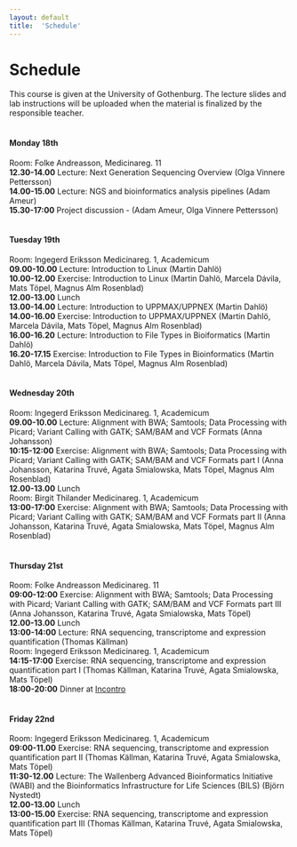 ```yaml
---
layout: default
title:  'Schedule'
---
```


# Schedule

This course is given at the University of Gothenburg. The lecture slides and lab instructions will be uploaded when the material is finalized by the responsible teacher.  
<br>

#### Monday 18th  
Room:  Folke Andreasson, Medicinareg. 11  
**12.30-14.00** Lecture: Next Generation Sequencing Overview (Olga Vinnere Pettersson)  
**14.00-15.00** Lecture: NGS and bioinformatics analysis pipelines (Adam Ameur)  
**15.30-17:00** Project discussion - (Adam Ameur, Olga Vinnere Pettersson)  
<br>

#### Tuesday 19th  
Room:  Ingegerd Eriksson	Medicinareg. 1, Academicum  
**09.00-10.00** Lecture: Introduction to Linux (Martin Dahlö)  
**10.00-12.00** Exercise: Introduction to Linux (Martin Dahlö, Marcela Dávila, Mats Töpel, Magnus Alm Rosenblad)  
**12.00-13.00** Lunch  
**13.00-14.00** Lecture: Introduction to UPPMAX/UPPNEX (Martin Dahlö)  
**14.00-16.00** Exercise: Introduction to UPPMAX/UPPNEX (Martin Dahlö, Marcela Dávila, Mats Töpel, Magnus Alm Rosenblad)  
**16.00-16.20** Lecture: Introduction to File Types in Bioiformatics (Martin Dahlö)  
**16.20-17.15** Exercise: Introduction to File Types in Bioinformatics (Martin Dahlö, Marcela Dávila, Mats Töpel, Magnus Alm Rosenblad)  
<br>

#### Wednesday 20th  
Room:  Ingegerd Eriksson	Medicinareg. 1, Academicum  
**09.00-10.00** Lecture: Alignment with BWA; Samtools; Data Processing with Picard; Variant Calling with GATK; SAM/BAM and VCF Formats (Anna Johansson)  
**10:15-12:00** Exercise: Alignment with BWA; Samtools; Data Processing with Picard; Variant Calling with GATK; SAM/BAM and VCF Formats part I (Anna Johansson, Katarina Truvé, Agata Smialowska,  Mats Töpel, Magnus Alm Rosenblad)  
**12.00-13.00** Lunch  
Room:  Birgit Thilander	Medicinareg. 1, Academicum  
**13:00-17:00** Exercise: Alignment with BWA; Samtools; Data Processing with Picard; Variant Calling with GATK; SAM/BAM and VCF Formats part II (Anna Johansson, Katarina Truvé, Agata Smialowska,  Mats Töpel, Magnus Alm Rosenblad)  
<br>

#### Thursday 21st  
Room:  Folke Andreasson	Medicinareg. 11  
**09:00-12:00** Exercise: Alignment with BWA; Samtools; Data Processing with Picard; Variant Calling with GATK; SAM/BAM and VCF Formats part III (Anna Johansson, Katarina Truvé, Agata Smialowska,  Mats Töpel)  
**12.00-13.00** Lunch  
**13:00-14:00** Lecture: RNA sequencing, transcriptome and expression quantification (Thomas Källman)  
Room: Ingegerd Eriksson	Medicinareg. 1, Academicum  
**14:15-17:00** Exercise: RNA sequencing, transcriptome and expression quantification part I (Thomas Källman, Katarina Truvé, Agata Smialowska,  Mats Töpel)  
**18:00-20:00** Dinner at [Incontro](http://incontro.se/?lang=en)  
<br>

#### Friday 22nd  
Room:  	Ingegerd Eriksson	Medicinareg. 1, Academicum  
**09:00-11.00** Exercise: RNA sequencing, transcriptome and expression quantification part II (Thomas Källman, Katarina Truvé, Agata Smialowska,  Mats Töpel)  
**11:30-12.00** Lecture: The Wallenberg Advanced Bioinformatics Initiative (WABI) and the Bioinformatics Infrastructure for Life Sciences (BILS) (Björn Nystedt)  
**12.00-13.00** Lunch  
**13:00-15.00** Exercise: RNA sequencing, transcriptome and expression quantification part III (Thomas Källman, Katarina Truvé, Agata Smialowska,  Mats Töpel)  

